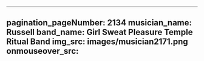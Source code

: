 ------
pagination_pageNumber: 2134
musician_name: Russell
band_name: Girl Sweat Pleasure Temple Ritual Band
img_src: images/musician2171.png
onmouseover_src: 
------